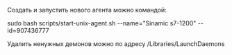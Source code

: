 Создать и запустить нового агента можно командой:

sudo bash scripts/start-unix-agent.sh --name="Sinamic s7-1200" --id=907436777

Удалить ненужных демонов можно по адресу /Libraries/LaunchDaemons
